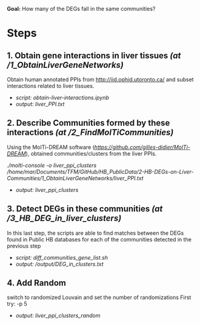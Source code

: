 **Goal:** How many of the DEGs fall in the same communities?

# Steps

## 1. Obtain gene interactions in liver tissues *(at /1_ObtainLiverGeneNetworks)*
Obtain human annotated PPIs from http://iid.ophid.utoronto.ca/ and subset interactions related to liver tissues.

* *script: obtain-liver-interactions.ipynb*
* *output: liver_PPI.txt*

## 2. Describe Communities formed by these interactions *(at /2_FindMolTiCommunities)*
Using the MolTi-DREAM software (*https://github.com/gilles-didier/MolTi-DREAM*), obtained communities/clusters from the liver PPIs.

*./molti-console -o liver_ppi_clusters /home/mar/Documents/TFM/GitHub/HB_PublicData/2-HB-DEGs-on-Liver-Communities/1_ObtainLiverGeneNetworks/liver_PPI.txt*

* *output: liver_ppi_clusters*

## 3. Detect DEGs in these communities *(at /3_HB_DEG_in_liver_clusters)*
In this last step, the scripts are able to find matches between the DEGs found in Public HB databases for each of the communities detected in the previous step

* *script: diff_communities_gene_list.sh*
* *output: /output/DEG_in_clusters.txt*


## 4. Add Random
switch to randomized Louvain and set the number of randomizations
First try: -p 5
* *output: liver_ppi_clusters_random*